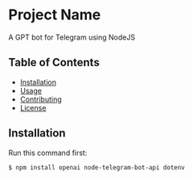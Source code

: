 # Project Name

A GPT bot for Telegram using NodeJS

## Table of Contents

- [Installation](#installation)
- [Usage](#usage)
- [Contributing](#contributing)
- [License](#license)

## Installation

Run this command first:
```shell
$ npm install openai node-telegram-bot-api dotenv

